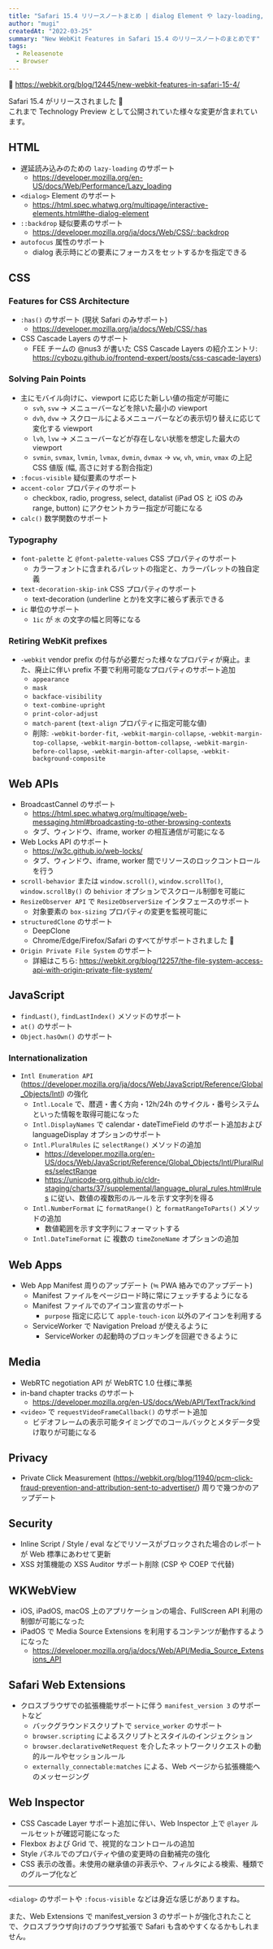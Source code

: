 ```yaml
---
title: "Safari 15.4 リリースノートまとめ | dialog Element や lazy-loading, CSS Cascade Layers サポートなど"
author: "mugi"
createdAt: "2022-03-25"
summary: "New WebKit Features in Safari 15.4 のリリースノートのまとめです"
tags:
  - Releasenote
  - Browser
---
```


🔗 https://webkit.org/blog/12445/new-webkit-features-in-safari-15-4/

Safari 15.4 がリリースされました 🎉  
これまで Technology Preview として公開されていた様々な変更が含まれています。

## HTML

- 遅延読み込みのための `lazy-loading` のサポート
  - https://developer.mozilla.org/en-US/docs/Web/Performance/Lazy_loading
- `<dialog>` Element のサポート  
  - https://html.spec.whatwg.org/multipage/interactive-elements.html#the-dialog-element
- `::backdrop` 疑似要素のサポート  
  - https://developer.mozilla.org/ja/docs/Web/CSS/::backdrop
- `autofocus` 属性のサポート  
  - dialog 表示時にどの要素にフォーカスをセットするかを指定できる

## CSS

### Features for CSS Architecture

- `:has()` のサポート (現状 Safari のみサポート)
  - https://developer.mozilla.org/ja/docs/Web/CSS/:has
- CSS Cascade Layers のサポート
  - FEE チームの @nus3 が書いた CSS Cascade Layers の紹介エントリ: https://cybozu.github.io/frontend-expert/posts/css-cascade-layers)

### Solving Pain Points

- 主にモバイル向けに、viewport に応じた新しい値の指定が可能に
  - `svh`, `svw` → メニューバーなどを除いた最小の viewport
  - `dvh`, `dvw` → スクロールによるメニューバーなどの表示切り替えに応じて変化する viewport
  - `lvh`, `lvw` → メニューバーなどが存在しない状態を想定した最大の viewport
  - `svmin`, `svmax`, `lvmin`, `lvmax`, `dvmin`, `dvmax` → `vw`, `vh`, `vmin`, `vmax` の上記 CSS 値版 (幅, 高さに対する割合指定)
- `:focus-visible` 疑似要素のサポート
- `accent-color` プロパティのサポート
  - checkbox, radio, progress, select, datalist (iPad OS と iOS のみ range, button) にアクセントカラー指定が可能になる
- `calc()` 数学関数のサポート

### Typography

- `font-palette` と `@font-palette-values` CSS プロパティのサポート
  - カラーフォントに含まれるパレットの指定と、カラーパレットの独自定義
- `text-decoration-skip-ink` CSS プロパティのサポート
  - text-decoration (underline とか)を文字に被らず表示できる
- `ic` 単位のサポート
  - `1ic` が `水` の文字の幅と同等になる

### Retiring WebKit prefixes

- `-webkit` vendor prefix の付与が必要だった様々なプロパティが廃止。また、廃止に伴い prefix 不要で利用可能なプロパティのサポート追加
  - `appearance`
  - `mask`
  - `backface-visibility`
  - `text-combine-upright`
  - `print-color-adjust`
  - `match-parent` (`text-align` プロパティに指定可能な値)
  - 削除: `-webkit-border-fit`, `-webkit-margin-collapse`, `-webkit-margin-top-collapse`, `-webkit-margin-bottom-collapse`, `-webkit-margin-before-collapse`, `-webkit-margin-after-collapse`, `-webkit-background-composite`

## Web APIs

- BroadcastCannel のサポート
  - https://html.spec.whatwg.org/multipage/web-messaging.html#broadcasting-to-other-browsing-contexts
  - タブ、ウィンドウ、iframe, worker の相互通信が可能になる
- Web Locks API のサポート
  - https://w3c.github.io/web-locks/
  - タブ、ウィンドウ、iframe, worker 間でリソースのロックコントロールを行う
- `scroll-behavior` または `window.scroll()`, `window.scrollTo()`, `window.scrollBy()` の `behivior` オプションでスクロール制御を可能に
- `ResizeObserver API` で `ResizeObserverSize` インタフェースのサポート
  - 対象要素の `box-sizing` プロパティの変更を監視可能に
- `structuredClone` のサポート
  - DeepClone
  - Chrome/Edge/Firefox/Safari のすべてがサポートされました 🎉
- `Origin Private File System` のサポート
  - 詳細はこちら: https://webkit.org/blog/12257/the-file-system-access-api-with-origin-private-file-system/

## JavaScript

- `findLast()`, `findLastIndex()` メソッドのサポート
- `at()` のサポート
- `Object.hasOwn()` のサポート

### Internationalization

- `Intl Enumeration API` (https://developer.mozilla.org/ja/docs/Web/JavaScript/Reference/Global_Objects/Intl) の強化
  - `Intl.Locale` で、暦週・書く方向・12h/24h のサイクル・番号システムといった情報を取得可能になった
  - `Intl.DisplayNames` で calendar・dateTimeField のサポート追加および languageDisplay オプションのサポート
  - `Intl.PluralRules` に `selectRange()` メソッドの追加
    - https://developer.mozilla.org/en-US/docs/Web/JavaScript/Reference/Global_Objects/Intl/PluralRules/selectRange
    - https://unicode-org.github.io/cldr-staging/charts/37/supplemental/language_plural_rules.html#rules に従い、数値の複数形のルールを示す文字列を得る
  - `Intl.NumberFormat` に `formatRange()` と `formatRangeToParts()` メソッドの追加
    - 数値範囲を示す文字列にフォーマットする
  - `Intl.DateTimeFormat` に 複数の `timeZoneName` オプションの追加

## Web Apps

- Web App Manifest 周りのアップデート (≒ PWA 絡みでのアップデート)
  - Manifest ファイルをページロード時に常にフェッチするようになる
  - Manifest ファイルでのアイコン宣言のサポート
    - `purpose` 指定に応じて `apple-touch-icon` 以外のアイコンを利用する
  - ServiceWorker で Navigation Preload が使えるように
    - ServiceWorker の起動時のブロッキングを回避できるように

## Media

- WebRTC negotiation API が WebRTC 1.0 仕様に準拠
- in-band chapter tracks のサポート
  - https://developer.mozilla.org/en-US/docs/Web/API/TextTrack/kind
- `<video>` で `requestVideoFrameCallback()` のサポート追加
  - ビデオフレームの表示可能タイミングでのコールバックとメタデータ受け取りが可能になる

## Privacy

- Private Click Measurement (https://webkit.org/blog/11940/pcm-click-fraud-prevention-and-attribution-sent-to-advertiser/) 周りで幾つかのアップデート

## Security

- Inline Script / Style / eval などでリソースがブロックされた場合のレポートが Web 標準にあわせて更新
- XSS 対策機能の XSS Auditor サポート削除 (CSP や COEP で代替)

## WKWebView

- iOS, iPadOS, macOS 上のアプリケーションの場合、FullScreen API 利用の制御が可能になった
- iPadOS で Media Source Extensions を利用するコンテンツが動作するようになった
  - https://developer.mozilla.org/ja/docs/Web/API/Media_Source_Extensions_API

## Safari Web Extensions

- クロスブラウザでの拡張機能サポートに伴う `manifest_version 3` のサポートなど
  - バックグラウンドスクリプトで `service_worker` のサポート
  - `browser.scripting` によるスクリプトとスタイルのインジェクション
  - `browser.declarativeNetRequest` を介したネットワークリクエストの動的ルールやセッションルール
  - `externally_connectable:matches` による、Web ページから拡張機能へのメッセージング

## Web Inspector

- CSS Cascade Layer サポート追加に伴い、Web Inspector 上で `@layer` ルールセットが確認可能になった
- Flexbox および Grid で、視覚的なコントロールの追加
- Style パネルでのプロパティや値の変更時の自動補完の強化
- CSS 表示の改善。未使用の継承値の非表示や、フィルタによる検索、種類でのグループ化など

---

`<dialog>` のサポートや `:focus-visible` などは身近な感じがありますね。

また、Web Extensions で manifest_version 3 のサポートが強化されたことで、クロスブラウザ向けのブラウザ拡張で Safari も含めやすくなるかもしれません。
